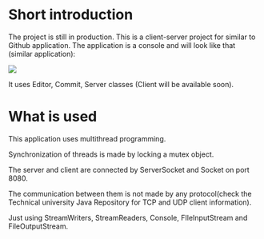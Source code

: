 # Short introduction
The project is still in production.
This is a client-server project for similar to Github application.
The application is a console and will look like that (similar application):

![](Additional/JavaRecordingGif.gif)

It uses Editor, Commit, Server classes (Client will be available soon).

# What is used
This application uses multithread programming.

Synchronization of threads is made by locking a mutex object.

The server and client are connected by ServerSocket and Socket on port 8080.

The communication between them is not made by any protocol(check the Technical university Java Repository for TCP and UDP client information).

Just using StreamWriters, StreamReaders, Console, FIleInputStream and FileOutputStream.
